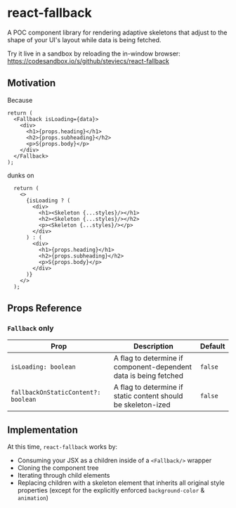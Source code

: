 # react-fallback

A POC component library for rendering adaptive skeletons that adjust to the shape of your UI's layout while data is being fetched.

Try it live in a sandbox by reloading the in-window browser: https://codesandbox.io/s/github/steviecs/react-fallback

## Motivation

Because

```
return (
  <Fallback isLoading={data}>
    <div>
      <h1>{props.heading}</h1>
      <h2>{props.subheading}</h2>
      <p>S{props.body}</p>
    </div>
  </Fallback>
);
```

dunks on

```
  return (
    <>
      {isLoading ? (
        <div>
          <h1><Skeleton {...styles}/></h1>
          <h2><Skeleton {...styles}/></h2>
          <p><Skeleton {...styles}/></p>
        </div>
      ) : (
        <div>
          <h1>{props.heading}</h1>
          <h2>{props.subheading}</h2>
          <p>S{props.body}</p>
        </div>
      )}
    </>
  );
```

## Props Reference

### `Fallback` only

<table>
    <thead>
        <tr>
            <th>Prop</th>
            <th>Description</th>
            <th>Default</th>
        </tr>
    </thead>
    <tbody>
        <tr>
            <td><code>isLoading: boolean</code></td>
            <td>A flag to determine if component-dependent data is being fetched</td>
            <td><code>false</code></td>
        </tr>
        <tr>
            <td><code>fallbackOnStaticContent?: boolean</code></td>
            <td>
                A flag to determine if static content should be skeleton-ized
            </td>
            <td><code>false</code></td>
        </tr>
    </tbody>
</table>

## Implementation

At this time, `react-fallback` works by:

- Consuming your JSX as a children inside of a `<Fallback/>` wrapper
- Cloning the component tree
- Iterating through child elements
- Replacing children with a skeleton element that inherits all original style properties (except for the explicitly enforced `background-color` & `animation`)
